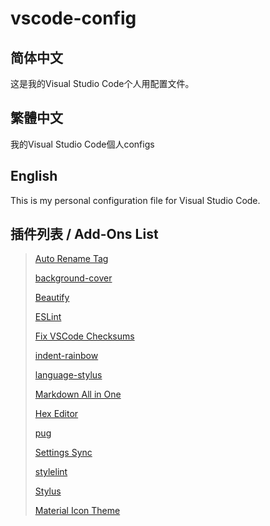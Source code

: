 # vscode-config

## 简体中文

这是我的Visual Studio Code个人用配置文件。

## 繁體中文

我的Visual Studio Code個人configs

## English

This is my personal configuration file for Visual Studio Code.

## 插件列表 / Add-Ons List

> [Auto Rename Tag](https://marketplace.visualstudio.com/items?itemName=formulahendry.auto-rename-tag)
> 
> [background-cover](https://marketplace.visualstudio.com/items?itemName=manasxx.background-cover)
> 
> [Beautify](https://marketplace.visualstudio.com/items?itemName=HookyQR.beautify)
> 
> [ESLint](https://marketplace.visualstudio.com/items?itemName=dbaeumer.vscode-eslint)
> 
> [Fix VSCode Checksums](https://marketplace.visualstudio.com/items?itemName=lehni.vscode-fix-checksums)
> 
> [indent-rainbow](https://marketplace.visualstudio.com/items?itemName=oderwat.indent-rainbow)
> 
> [language-stylus](https://marketplace.visualstudio.com/items?itemName=sysoev.language-stylus)
> 
> [Markdown All in One](https://marketplace.visualstudio.com/items?itemName=yzhang.markdown-all-in-one)
> 
> [Hex Editor](https://marketplace.visualstudio.com/items?itemName=ms-vscode.hexeditor)
> 
> [pug](https://marketplace.visualstudio.com/items?itemName=amandeepmittal.pug)
> 
> [Settings Sync](https://marketplace.visualstudio.com/items?itemName=Shan.code-settings-sync)
> 
> [stylelint](https://marketplace.visualstudio.com/items?itemName=stylelint.vscode-stylelint)
> 
> [Stylus](https://marketplace.visualstudio.com/items?itemName=sysoev.language-stylus)
> 
> [Material Icon Theme](https://marketplace.visualstudio.com/items?itemName=PKief.material-icon-theme)